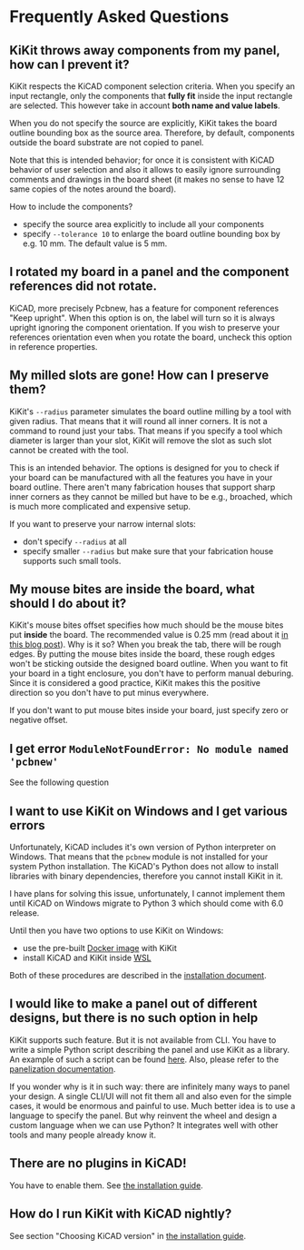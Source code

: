 # Frequently Asked Questions

## KiKit throws away components from my panel, how can I prevent it?

KiKit respects the KiCAD component selection criteria. When you specify an input
rectangle, only the components that **fully fit** inside the input rectangle are
selected. This however take in account **both name and value labels**.

When you do not specify the source are explicitly, KiKit takes the board outline
bounding box as the source area. Therefore, by default, components outside the
board substrate are not copied to panel.

Note that this is intended behavior; for once it is consistent with KiCAD
behavior of user selection and also it allows to easily ignore surrounding
comments and drawings in the board sheet (it makes no sense to have 12 same
copies of the notes around the board).

How to include the components?
- specify the source area explicitly to include all your components
- specify `--tolerance 10` to enlarge the board outline bounding box by e.g. 10
  mm. The default value is 5 mm.

## I rotated my board in a panel and the component references did not rotate.

KiCAD, more precisely Pcbnew, has a feature for component references "Keep
upright". When this option is on, the label will turn so it is always upright
ignoring the component orientation. If you wish to preserve your references
orientation even when you rotate the board, uncheck this option in reference
properties.

## My milled slots are gone! How can I preserve them?

KiKit's `--radius` parameter simulates the board outline milling by a tool with
given radius. That means that it will round all inner corners. It is not a
command to round just your tabs. That means if you specify a tool which diameter
is larger than your slot, KiKit will remove the slot as such slot cannot be
created with the tool.

This is an intended behavior. The options is designed for you to check if your
board can be manufactured with all the features you have in your board outline.
There aren't many fabrication houses that support sharp inner corners as they
cannot be milled but have to be e.g., broached, which is much more complicated
and expensive setup.

If you want to preserve your narrow internal slots:
- don't specify `--radius` at all
- specify smaller `--radius` but make sure that your fabrication house supports
  such small tools.

## My mouse bites are inside the board, what should I do about it?

KiKit's mouse bites offset specifies how much should be the mouse bites put
**inside** the board. The recommended value is 0.25 mm (read about it [in this
blog
post](https://web.archive.org/web/20150415040424/http://blogs.mentor.com/tom-hausherr/blog/tag/mouse-bite/)).
Why is it so? When you break the tab, there will be rough edges. By putting the
mouse bites inside the board, these rough edges won't be sticking outside the
designed board outline. When you want to fit your board in a tight enclosure,
you don't have to perform manual deburing. Since it is considered a good
practice, KiKit makes this the positive direction so you don't have to put minus
everywhere.

If you don't want to put mouse bites inside your board, just specify zero or
negative offset.

## I get error `ModuleNotFoundError: No module named 'pcbnew'`

See the following question

## I want to use KiKit on Windows and I get various errors

Unfortunately, KiCAD includes it's own version of Python interpreter on Windows.
That means that the `pcbnew` module is not installed for your system Python
installation. The KiCAD's Python does not allow to install libraries with binary
dependencies, therefore you cannot install KiKit in it.

I have plans for solving this issue, unfortunately, I cannot implement them
until KiCAD on Windows migrate to Python 3 which should come with 6.0 release.

Until then you have two options to use KiKit on Windows:
- use the pre-built [Docker image](https://hub.docker.com/r/yaqwsx/kikit) with KiKit
- install KiCAD and KiKit inside [WSL](https://docs.microsoft.com/en-us/windows/wsl/about)

Both of these procedures are described in the [installation
document](installation.md).

## I would like to make a panel out of different designs, but there is no such option in help

KiKit supports such feature. But it is not available from CLI. You have to write
a simple Python script describing the panel and use KiKit as a library. An
example of such a script can be found
[here](https://github.com/RoboticsBrno/RB0002-BatteryPack/blob/baa010a6cda7d175eb96d8e656043b8ac2444515/scripts/panelizeBattery.py).
Also, please refer to the [panelization
documentation](https://github.com/yaqwsx/KiKit/blob/master/doc/panelization.md).

If you wonder why is it in such way: there are infinitely many ways to panel
your design. A single CLI/UI will not fit them all and also even for the simple
cases, it would be enormous and painful to use. Much better idea is to use a
language to specify the panel. But why reinvent the wheel and design a custom
language when we can use Python? It integrates well with other tools and many
people already know it.

## There are no plugins in KiCAD!

You have to enable them. See [the installation guide](installation.md).

## How do I run KiKit with KiCAD nightly?

See section "Choosing KiCAD version" in [the installation
guide](installation.md).
